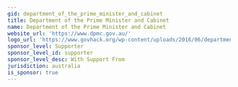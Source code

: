 ```yaml
---
gid: department_of_the_prime_minister_and_cabinet
title: Department of the Prime Minister and Cabinet
name: Department of the Prime Minister and Cabinet
website_url: 'https://www.dpmc.gov.au/'
logo_url: 'https://www.govhack.org/wp-content/uploads/2016/06/department_of_the_prime_minister_and_cabinet.png'
sponsor_level: Supporter
sponsor_level_id: supporter
sponsor_level_desc: With Support From
jurisdiction: australia
is_sponsor: true
---
```

